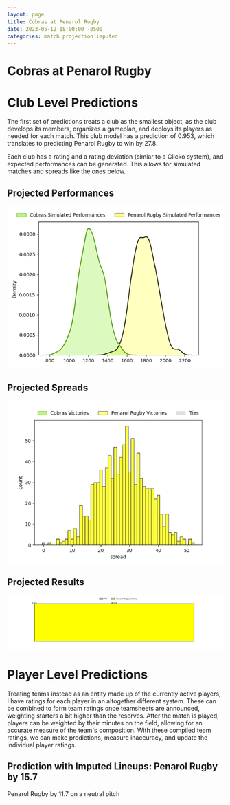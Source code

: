 ```yaml
---  
layout: page  
title: Cobras at Penarol Rugby  
date: 2023-05-12 18:00:00 -0500  
categories: match projection imputed  
---
```

# Cobras at Penarol Rugby

# Club Level Predictions


The first set of predictions treats a club as the smallest object, as the club develops its members, organizes a gameplan, and deploys its players as needed for each match. This club model has a prediction of 0.953, which translates to predicting Penarol Rugby to win by 27.8.

Each club has a rating and a rating deviation (simiar to a Glicko system), and expected performances can be generated. This allows for simulated matches and spreads like the ones below.
## Projected Performances


![Projected Performances](plots/performances_2023-05-12-PenarolRugby-Cobras.png)
## Projected Spreads


![Projected Spreads](plots/spreads_2023-05-12-PenarolRugby-Cobras.png)
## Projected Results


![Projected Results](plots/resultbar_2023-05-12-PenarolRugby-Cobras.png)
# Player Level Predictions


Treating teams instead as an entity made up of the currently active players, I have ratings for each player in an altogether different system. These can be combined to form team ratings once teamsheets are announced, weighting starters a bit higher than the reserves. After the match is played, players can be weighted by their minutes on the field, allowing for an accurate measure of the team's composition. With these compiled team ratings, we can make predictions, measure inaccuracy, and update the individual player ratings.
## Prediction with Imputed Lineups: Penarol Rugby by 15.7


Penarol Rugby by 11.7 on a neutral pitch

